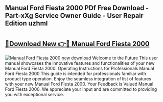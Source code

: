 ## Manual Ford Fiesta 2000 PDf Free Download - Part-xXg Service Owner Guide - User Repair Edition uzhmI

# <h2><a href="http://cf23215.oget.top/?id=Manual+Ford+Fiesta+2000">🔗Download New 👉🔴 Manual Ford Fiesta 2000</a></h2>

[![Manual Ford Fiesta 2000 new download](https://i.imgur.com/5g1atiW.png)](http://cf23215.oget.top/?id=Manual+Ford+Fiesta+2000)
Welcome to the Future This user manual showcases the innovative features and functionalities of your new Manual Ford Fiesta 2000. Operating Instructions for Professionals Manual Ford Fiesta 2000 This guide is intended for professionals familiar with product type operation. Enjoy the seamless integration of list of features with your new Manual Ford Fiesta 2000. Your Feedback is Valued Manual Ford Fiesta 2000. We appreciate your input and are committed to providing you with exceptional service.
